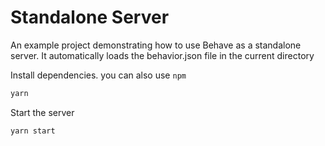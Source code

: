 # Standalone Server

An example project demonstrating how to use Behave as a standalone server. It automatically loads the behavior.json file in the current directory

Install dependencies. you can also use `npm`
```bash
yarn
```

Start the server
```bash
yarn start
```
